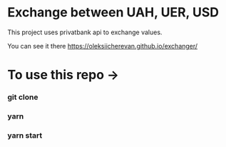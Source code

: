 # Exchange between UAH, UER, USD

This project uses privatbank api to exchange values.

You can see it there
https://oleksiicherevan.github.io/exchanger/

# To use this repo -> 
### git clone 

### yarn

### yarn start

